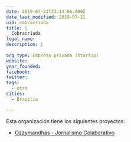 ```yaml
---
date: 2019-07-21T23:14:06.000Z
date_last_modified: 2019-07-21
uid: cobracriada
title: |
  Cobracriada
legal_name: 
description: |
  
org_type: Empresa privada (startup)
website: 
year_founded: 
facebook: 
twitter: 
tags:
  - otro
cities: 
  - Brasilia

---
```


Esta organización tiene los siguientes proyectos:

- [Ozzymandhas - Jornalismo Colaborativo](/proyectos/ozzymandhas-jornalismo-colaborativo)
